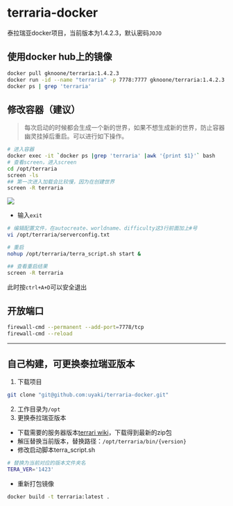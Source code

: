 # terraria-docker
泰拉瑞亚docker项目，当前版本为1.4.2.3，默认密码`JOJO`

## 使用docker hub上的镜像
```bash
docker pull gknoone/terraria:1.4.2.3
docker run -id --name "terraria" -p 7778:7777 gknoone/terraria:1.4.2.3
docker ps | grep 'terraria'
```
## 修改容器（建议）
> 每次启动的时候都会生成一个新的世界，如果不想生成新的世界，防止容器幽灵挂掉后重启。可以进行如下操作。

```bash
# 进入容器
docker exec -it `docker ps |grep 'terraria' |awk '{print $1}'` bash
# 查看screen，进入screen
cd /opt/terraria
screen -ls
## 第一次进入加载会比较慢，因为在创建世界
screen -R terraria
```
![](https://cdn.jsdelivr.net/gh/uyaki/pic-cloud/img/20210808161039.png)
- 输入`exit`
```bash
# 编辑配置文件，在autocreate、worldname、difficulty这3行前面加上#号
vi /opt/terraria/serverconfig.txt

# 重启
nohup /opt/terraria/terra_script.sh start &

## 查看重启结果
screen -R terraria
```
此时按`ctrl+A+D`可以安全退出
## 开放端口
```bash
firewall-cmd --permanent --add-port=7778/tcp
firewall-cmd --reload
```
---

## 自己构建，可更换泰拉瑞亚版本

1. 下载项目
```bash
git clone "git@github.com:uyaki/terraria-docker.git"
```
2. 工作目录为`/opt`
3. 更换泰拉瑞亚版本

- 下载需要的服务器版本[terrari wiki](https://terraria.fandom.com/zh/wiki/Terraria_Wiki)，下载得到最新的zip包
- 解压替换当前版本，替换路径：`/opt/terraria/bin/{version}`
- 修改启动脚本terra_script.sh
```bash
# 替换为当前对应的版本文件夹名
TERA_VER='1423'
```
- 重新打包镜像
```bash
docker build -t terraria:latest .
```